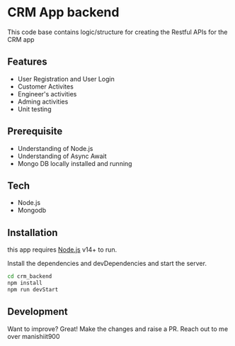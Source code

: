 
# CRM App backend


This code base contains logic/structure  for creating the Restful APIs for the CRM app
## Features
* User Registration and User Login
* Customer Activites
* Engineer's activities
* Adming activities
* Unit testing

## Prerequisite
- Understanding of Node.js
- Understanding of Async Await
- Mongo DB locally installed and running

## Tech
- Node.js
- Mongodb


## Installation

this app requires [Node.js](https://nodejs.org/) v14+ to run.

Install the dependencies and devDependencies and start the server.

```sh
cd crm_backend
npm install
npm run devStart
```

## Development

Want to improve? Great!
Make the changes and raise a PR. Reach out to me over manishiit900

